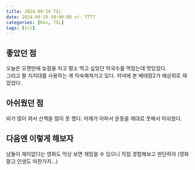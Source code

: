 ```yaml
---
title: 2024-09-20 TIL
date: 2024-09-20 10:00:00 +/- TTTT
categories: [Dev, TIL]
tags: [til]
---
```


## 좋았던 점
오늘은 오랜만에 늦잠을 자고 평소 먹고 싶었던 막국수를 먹었는데 맛있었다.  
그리고 팔 지지대를 사용하는 게 익숙해져가고 있다.
저녁에 본 베테랑2가 예상외로 재밌었다.

## 아쉬웠던 점
비가 많이 와서 산책을 많이 못 했다.
어깨가 아파서 운동을 제대로 못해서 아쉬웠다.


## 다음엔 이렇게 해보자
남들이 재미없다는 영화도 막상 보면 재밌을 수 있으니 직접 경험해보고 판단하자 (영화 말고 인생도 마찬가지...)